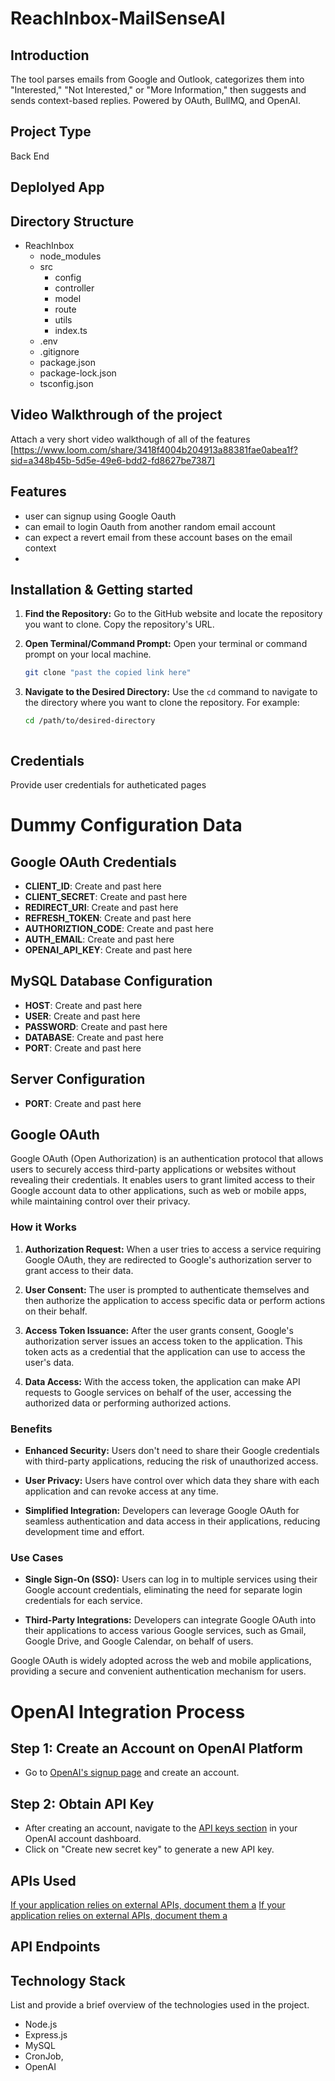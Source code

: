 # ReachInbox-MailSenseAI

## Introduction
The tool parses emails from Google and Outlook, categorizes them into "Interested," "Not Interested," or "More Information," then suggests and sends context-based replies. Powered by OAuth, BullMQ, and OpenAI.

## Project Type
 Back End 

## Deplolyed App


## Directory Structure
- ReachInbox
  - node_modules
  - src
    - config
    - controller
    - model
    - route
    - utils
    - index.ts
  - .env
  - .gitignore
  - package.json
  - package-lock.json
  - tsconfig.json




## Video Walkthrough of the project
Attach a very short video walkthough of all of the features [https://www.loom.com/share/3418f4004b204913a88381fae0abea1f?sid=a348b45b-5d5e-49e6-bdd2-fd8627be7387]

## Features
- user can signup using Google Oauth
- can email to login Oauth from another random email account
- can expect a revert email from these account bases on the email context
- 

## Installation & Getting started
1. **Find the Repository:**
   Go to the GitHub website and locate the repository you want to clone. Copy the repository's URL.

2. **Open Terminal/Command Prompt:**
   Open your terminal or command prompt on your local machine.
      ```bash
   git clone "past the copied link here"

4. **Navigate to the Desired Directory:**
   Use the `cd` command to navigate to the directory where you want to clone the repository. For example:
   ```bash
   cd /path/to/desired-directory

```
```

## Credentials
Provide user credentials for autheticated pages

# Dummy Configuration Data

## Google OAuth Credentials
- **CLIENT_ID**: Create and past here
- **CLIENT_SECRET**: Create and past here
- **REDIRECT_URI**: Create and past here
- **REFRESH_TOKEN**:  Create and past here
- **AUTHORIZTION_CODE**:  Create and past here
- **AUTH_EMAIL**:  Create and past here
- **OPENAI_API_KEY**:  Create and past here

## MySQL Database Configuration
- **HOST**:  Create and past here
- **USER**:  Create and past here
- **PASSWORD**:  Create and past here
- **DATABASE**: Create and past here
- **PORT**:  Create and past here

## Server Configuration
- **PORT**: Create and past here


## Google OAuth

Google OAuth (Open Authorization) is an authentication protocol that allows users to securely access third-party applications or websites without revealing their credentials. It enables users to grant limited access to their Google account data to other applications, such as web or mobile apps, while maintaining control over their privacy.

### How it Works

1. **Authorization Request:**
   When a user tries to access a service requiring Google OAuth, they are redirected to Google's authorization server to grant access to their data.

2. **User Consent:**
   The user is prompted to authenticate themselves and then authorize the application to access specific data or perform actions on their behalf.

3. **Access Token Issuance:**
   After the user grants consent, Google's authorization server issues an access token to the application. This token acts as a credential that the application can use to access the user's data.

4. **Data Access:**
   With the access token, the application can make API requests to Google services on behalf of the user, accessing the authorized data or performing authorized actions.

### Benefits

- **Enhanced Security:** Users don't need to share their Google credentials with third-party applications, reducing the risk of unauthorized access.
  
- **User Privacy:** Users have control over which data they share with each application and can revoke access at any time.
  
- **Simplified Integration:** Developers can leverage Google OAuth for seamless authentication and data access in their applications, reducing development time and effort.

### Use Cases

- **Single Sign-On (SSO):** Users can log in to multiple services using their Google account credentials, eliminating the need for separate login credentials for each service.

- **Third-Party Integrations:** Developers can integrate Google OAuth into their applications to access various Google services, such as Gmail, Google Drive, and Google Calendar, on behalf of users.

Google OAuth is widely adopted across the web and mobile applications, providing a secure and convenient authentication mechanism for users.

# OpenAI Integration Process

## Step 1: Create an Account on OpenAI Platform
- Go to [OpenAI's signup page](https://platform.openai.com/signup) and create an account.

## Step 2: Obtain API Key
- After creating an account, navigate to the [API keys section](https://platform.openai.com/account/api-keys) in your OpenAI account dashboard.
- Click on "Create new secret key" to generate a new API key.


## APIs Used
[If your application relies on external APIs, document them a](https://gmail.googleapis.com/gmail/v1/users/${emailParam}/messages/${messageIdParam}`;)
[If your application relies on external APIs, document them a](https://gmail.googleapis.com/gmail/v1/users/${email}/threads?maxResults=100`;)

## API Endpoints




## Technology Stack
List and provide a brief overview of the technologies used in the project.

- Node.js
- Express.js
- MySQL
- CronJob,
- OpenAI
